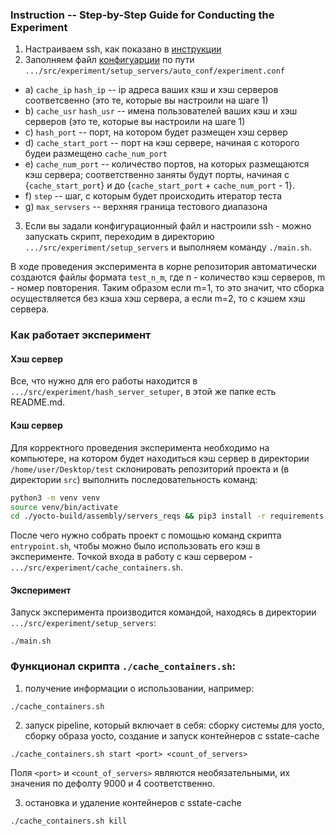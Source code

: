 ### Instruction -- Step-by-Step Guide for Conducting the Experiment
1) Настраиваем ssh, как показано в [инструкции](/wiki/yocto_cache/ssh_connection.md)
2) Заполняем файл [конфигуарции](src/setup_servers/auto_conf/[example]_experiment.conf) по пути `.../src/experiment/setup_servers/auto_conf/experiment.conf`
-  a) `cache_ip` `hash_ip` -- ip адреса ваших кэш и хэш серверов соответсвенно (это те, которые вы настроили на шаге 1)
-  b) `cache_usr` `hash_usr` -- имена пользователей ваших кэш и хэш серверов (это те, которые вы настроили на шаге 1)
-  с) `hash_port` -- порт, на котором будет размещен хэш сервер
-  d) `cache_start_port` -- порт на кэш сервере, начиная с которого будеи размещено `cache_num_port`
-  e) `cache_num_port` -- количество портов, на которых размещаются кэш сервера; соответственно заняты будут порты, начиная с {`cache_start_port`} и до {`cache_start_port` + `cache_num_port` - 1}.
-  f) `step` -- шаг, с которым будет происходить итератор теста
-  g) `max_servsers` -- верхняя граница тестового диапазона
3) Если вы задали конфигурационный файл и настроили ssh - можно запускать скрипт, переходим в директорию `.../src/experiment/setup_servers` и выполняем команду `./main.sh`.

В ходе проведения эксперимента в корне репозитория автоматически создаются файлы формата `test_n_m`, где n - количество кэш серверов, m - номер повторения. Таким образом если m=1, то это значит, что сборка осуществляется без кэша хэш сервера, а если m=2, то с кэшем хэш сервера.

### Как работает эксперимент
#### Хэш сервер
Все, что нужно для его работы находится в `.../src/experiment/hash_server_setuper`, в этой же папке есть README.md.
#### Кэш сервер
Для корректного проведения эксперимента необходимо на компьютере, на котором будет находиться кэш сервер в директории `/home/user/Desktop/test` склонировать репозиторий проекта и (в директории `src`) выполнить последовательность команд:
```sh
python3 -m venv venv
source venv/bin/activate
cd ./yocto-build/assembly/servers_reqs && pip3 install -r requirements.txt
``` 
После чего нужно собрать проект с помощью команд скрипта `entrypoint.sh`, чтобы можно было использовать его кэш в эксперименте.
Точкой входа в работу с кэш сервером - `.../src/experiment/cache_containers.sh`.
#### Эксперимент 
Запуск эксперимента производится командой, находясь в директории `.../src/experiment/setup_servers`:
```
./main.sh
```
### Функционал скрипта `./cache_containers.sh`:

1. получение информации о использовании, например:

```shell
./cache_containers.sh
```

2. запуск pipeline, который включает в себя: сборку системы для yocto, сборку образа yocto, создание и запуск контейнеров с sstate-cache

```shell
./cache_containers.sh start <port> <count_of_servers>
```

Поля `<port>` и `<count_of_servers>` являются необязательными, их значения по дефолту 9000 и 4 соответственно.

3. остановка и удаление контейнеров с sstate-cache

```shell
./cache_containers.sh kill
```

